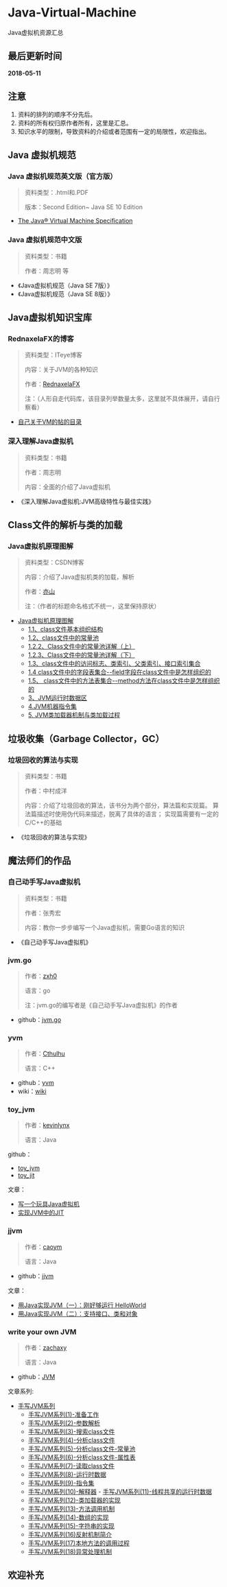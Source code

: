 # Java-Virtual-Machine
Java虚拟机资源汇总

## 最后更新时间
**2018-05-11**

## 注意
1. 资料的排列的顺序不分先后。
2. 资料的所有权归原作者所有，这里是汇总。
3. 知识水平的限制，导致资料的介绍或者范围有一定的局限性，欢迎指出。

## Java 虚拟机规范

### Java 虚拟机规范英文版（官方版）

> 资料类型：.html和.PDF
>
> 版本：Second Edition~ Java SE 10 Edition
>

+ [The Java® Virtual Machine Specification](https://docs.oracle.com/javase/specs/index.html)

### Java 虚拟机规范中文版

> 资料类型：书籍
>
> 作者：周志明 等
>

+ 《Java虚拟机规范（Java SE 7版）》
+ 《Java虚拟机规范（Java SE 8版）》

## Java虚拟机知识宝库
 
### RednaxelaFX的博客 

> 资料类型：ITeye博客
>
> 内容：关于JVM的各种知识
>
> 作者：[RednaxelaFX](http://rednaxelafx.iteye.com/)
>
> 注：（人形自走代码库，该目录列举数量太多，这里就不具体展开，请自行察看）

+ [自己关于VM的帖的目录](http://rednaxelafx.iteye.com/blog/362738)

### 深入理解Java虚拟机

> 资料类型：书籍
>
> 作者：周志明 
>
> 内容：全面的介绍了Java虚拟机

+ 《深入理解Java虚拟机:JVM高级特性与最佳实践》


## Class文件的解析与类的加载

### Java虚拟机原理图解

> 资料类型：CSDN博客
>
> 内容：介绍了Java虚拟机类的加载，解析
>
> 作者：[亦山](https://blog.csdn.net/luanlouis)
>
> 注：（作者的标题命名格式不统一，这里保持原状）

+ [Java虚拟机原理图解](https://blog.csdn.net/column/details/jvm-principle.html)
    - [1.1、class文件基本组织结构](http://blog.csdn.net/luanlouis/article/details/39892027)
    - [1.2、class文件中的常量池](http://blog.csdn.net/luanlouis/article/details/40148053)
    - [1.2.2、Class文件中的常量池详解（上）](http://blog.csdn.net/luanlouis/article/details/39960815)
    - [1.2.3、Class文件中的常量池详解（下）](http://blog.csdn.net/luanlouis/article/details/40301985)
    - [1.3、class文件中的访问标志、类索引、父类索引、接口索引集合](http://blog.csdn.net/luanlouis/article/details/41039269)
    - [1.4 class文件中的字段表集合--field字段在class文件中是怎样组织的](http://blog.csdn.net/luanlouis/article/details/41046443)
    - [1.5、 class文件中的方法表集合--method方法在class文件中是怎样组织的](http://blog.csdn.net/luanlouis/article/details/41113695)
    - [3、JVM运行时数据区](http://blog.csdn.net/luanlouis/article/details/40043991)
    - [4.JVM机器指令集](http://blog.csdn.net/luanlouis/article/details/50412126)
    - [5. JVM类加载器机制与类加载过程](http://blog.csdn.net/luanlouis/article/details/50529868)

## 垃圾收集（Garbage Collector，GC）

### 垃圾回收的算法与实现

> 资料类型：书籍
>
> 作者：中村成洋
>
> 内容：介绍了垃圾回收的算法，该书分为两个部分，算法篇和实现篇。
> 算法篇描述时使用伪代码来描述，脱离了具体的语言；
> 实现篇需要有一定的C/C++的基础

+ 《垃圾回收的算法与实现》


## 魔法师们的作品

### 自己动手写Java虚拟机

> 资料类型：书籍
>
> 作者：张秀宏 
>
> 内容：教你一步步编写一个Java虚拟机，需要Go语言的知识

+ 《自己动手写Java虚拟机》

### jvm.go

> 作者：[zxh0](https://github.com/zxh0)
>
> 语言：go
>
> 注：jvm.go的编写者是《自己动手写Java虚拟机》的作者

+  github：[jvm.go](https://github.com/zxh0/jvm.go)

### yvm

> 作者：[Cthulhu](http://blog.csdn.net/racaljk)
>
> 语言：C++
>

+ github：[yvm](https://github.com/racaljk/yvm)
+ wiki：[wiki](https://github.com/racaljk/yvm/wiki)

### toy_jvm

> 作者：[kevinlynx](http://codemacro.com)
>
> 语言：Java
>

github：

+ [toy_jvm](https://github.com/kevinlynx/toy_jvm)
+ [toy_jit](https://github.com/kevinlynx/toy_jit)

文章：

+ [写一个玩具Java虚拟机](http://codemacro.com/2017/02/25/toy-jvm/)
+ [实现JVM中的JIT](http://codemacro.com/2017/03/09/toy-jit/)

### jjvm
> 作者：[caoym](https://www.jianshu.com/u/0f957286095b)
>
> 语言：Java
>

+ github：[jjvm](https://github.com/caoym/jjvm)

文章：

+ [用Java实现JVM（一）：刚好够运行 HelloWorld](https://www.jianshu.com/p/4d81465c2fb8)
+ [用Java实现JVM（二）：支持接口、类和对象](https://www.jianshu.com/p/d057e4aa5fcc)



### write your own JVM
> 作者：[zachaxy](https://zachaxy.github.io/)
>
> 语言：Java
>

+ github：[JVM](https://github.com/zachaxy/JVM)

文章系列:

+ [手写JVM系列](https://zachaxy.github.io/tags/JVM/)
  - [手写JVM系列(1)-准备工作](https://zachaxy.github.io/2017/05/06/%E6%89%8B%E5%86%99JVM%E7%B3%BB%E5%88%97-1-%E5%87%86%E5%A4%87%E5%B7%A5%E4%BD%9C/)          
  - [手写JVM系列(2)-参数解析](https://zachaxy.github.io/2017/05/07/%E6%89%8B%E5%86%99JVM%E7%B3%BB%E5%88%97-2-%E5%8F%82%E6%95%B0%E8%A7%A3%E6%9E%90/)         
  - [手写JVM系列(3)-搜索class文件](https://zachaxy.github.io/2017/05/08/%E6%89%8B%E5%86%99JVM%E7%B3%BB%E5%88%97-3-%E6%90%9C%E7%B4%A2class%E6%96%87%E4%BB%B6/)          
  - [手写JVM系列(4)-分析class文件](https://zachaxy.github.io/2017/05/09/%E6%89%8B%E5%86%99JVM%E7%B3%BB%E5%88%97-4-%E5%88%86%E6%9E%90class%E6%96%87%E4%BB%B6/)
  - [手写JVM系列(5)-分析class文件-常量池](https://zachaxy.github.io/2017/05/09/%E6%89%8B%E5%86%99JVM%E7%B3%BB%E5%88%97-5-%E5%88%86%E6%9E%90class%E6%96%87%E4%BB%B6-%E5%B8%B8%E9%87%8F%E6%B1%A0/)         
  - [手写JVM系列(6)-分析class文件-属性表](https://zachaxy.github.io/2017/05/09/%E6%89%8B%E5%86%99JVM%E7%B3%BB%E5%88%97-6-%E5%88%86%E6%9E%90class%E6%96%87%E4%BB%B6-%E5%B1%9E%E6%80%A7%E8%A1%A8/)          
  - [手写JVM系列(7)-读取class文件](https://zachaxy.github.io/2017/05/10/%E6%89%8B%E5%86%99JVM%E7%B3%BB%E5%88%97-7-%E8%AF%BB%E5%8F%96class%E6%96%87%E4%BB%B6/)          
  - [手写JVM系列(8)-运行时数据](https://zachaxy.github.io/2017/05/12/%E6%89%8B%E5%86%99JVM%E7%B3%BB%E5%88%97-8-%E7%BA%BF%E7%A8%8B%E7%A7%81%E6%9C%89%E7%9A%84%E8%BF%90%E8%A1%8C%E6%97%B6%E6%95%B0%E6%8D%AE/)         
  - [手写JVM系列(9)-指令集](https://zachaxy.github.io/2017/05/13/%E6%89%8B%E5%86%99JVM%E7%B3%BB%E5%88%97-9-%E6%8C%87%E4%BB%A4%E9%9B%86/)  
  - [手写JVM系列(10)-解释器](https://zachaxy.github.io/2017/05/15/%E6%89%8B%E5%86%99JVM%E7%B3%BB%E5%88%97-10%E8%A7%A3%E9%87%8A%E5%99%A8/)   - [手写JVM系列(11)-线程共享的运行时数据](https://zachaxy.github.io/2018/01/03/%E6%89%8B%E5%86%99JVM%E7%B3%BB%E5%88%97-11-%E7%BA%BF%E7%A8%8B%E5%85%B1%E4%BA%AB%E7%9A%84%E8%BF%90%E8%A1%8C%E6%97%B6%E6%95%B0%E6%8D%AE/)
  - [手写JVM系列(12)-类加载器的实现](https://zachaxy.github.io/2018/01/04/%E6%89%8B%E5%86%99JVM%E7%B3%BB%E5%88%97-12-%E7%B1%BB%E5%8A%A0%E8%BD%BD%E5%99%A8%E7%9A%84%E5%AE%9E%E7%8E%B0/)          
  - [手写JVM系列(13)-方法调用机制](https://zachaxy.github.io/2018/01/04/%E6%89%8B%E5%86%99JVM%E7%B3%BB%E5%88%97-13-%E6%96%B9%E6%B3%95%E8%B0%83%E7%94%A8%E6%9C%BA%E5%88%B6/)
  - [手写JVM系列(14)-数组的实现](https://zachaxy.github.io/2018/01/12/%E6%89%8B%E5%86%99JVM%E7%B3%BB%E5%88%97-14-%E6%95%B0%E7%BB%84%E7%9A%84%E5%AE%9E%E7%8E%B0/)  
  - [手写JVM系列(15)-字符串的实现](https://zachaxy.github.io/2018/01/16/%E6%89%8B%E5%86%99JVM%E7%B3%BB%E5%88%97-15-%E5%AD%97%E7%AC%A6%E4%B8%B2%E7%9A%84%E5%AE%9E%E7%8E%B0/) 
  - [手写JVM系列(16)反射机制简介](https://zachaxy.github.io/2018/01/18/%E6%89%8B%E5%86%99JVM%E7%B3%BB%E5%88%97-16-%E5%8F%8D%E5%B0%84%E6%9C%BA%E5%88%B6%E7%AE%80%E4%BB%8B/)
  - [手写JVM系列(17)本地方法的调用过程](https://zachaxy.github.io/2018/01/18/%E6%89%8B%E5%86%99JVM%E7%B3%BB%E5%88%97-17-%E6%9C%AC%E5%9C%B0%E6%96%B9%E6%B3%95%E7%9A%84%E8%B0%83%E7%94%A8%E8%BF%87%E7%A8%8B/)          
  - [手写JVM系列(18)异常处理机制](https://zachaxy.github.io/2018/01/20/%E6%89%8B%E5%86%99JVM%E7%B3%BB%E5%88%97-18-%E5%BC%82%E5%B8%B8%E5%A4%84%E7%90%86%E6%9C%BA%E5%88%B6/)  
  

## 欢迎补充
